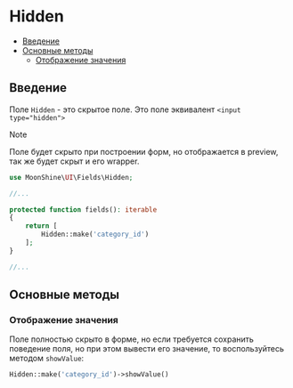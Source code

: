 # Hidden

- [Введение](#introduction)
- [Основные методы](#basic-methods)
    - [Отображение значения](#show-value)

<a name="introduction"></a>
## Введение
Поле `Hidden` - это скрытое поле. Это поле эквивалент `<input type="hidden">`

> [!NOTE]
> Поле будет скрыто при построении форм, но отображается в preview, так же будет скрыт и его wrapper.

```php
use MoonShine\UI\Fields\Hidden;

//...

protected function fields(): iterable
{
    return [
        Hidden::make('category_id')
    ];
}

//...
```

<a name="basic-methods"></a>
## Основные методы

<a name="show-value"></a>
### Отображение значения

Поле полностью скрыто в форме, но если требуется сохранить поведение поля, но при этом вывести его значение, то воспользуйтесь методом `showValue`:

```php
Hidden::make('category_id')->showValue()
```